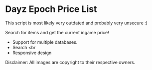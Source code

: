 # Dayz Epoch Price List

This script is most likely very outdated and probably very unsecure :)

Search for items and get the current ingame price!

* Support for multiple databases.
* Search <br
* Responsive design

Disclaimer: All images are copyright to their respective owners.
